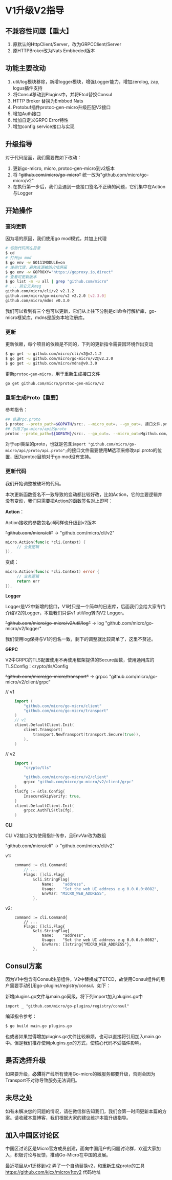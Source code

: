 # V1升级V2指导

## 不兼容性问题【重大】

1. 原默认的HttpClient/Server，改为GRPCClient/Server
2. 原HTTPBroker改为Nats Embbeded版本

## 功能主要改动

1. util/log模块移除，新增logger模块，增强Logger能力，增加zerolog, zap, logus插件支持
2. 将Consul移动到Plugins中，并将Etcd替换Consul
3. HTTP Broker 替换为Embbed Nats
4. Protobuf插件protoc-gen-micro升级匹配V2接口
5. 增加Auth接口
6. 增加自定义GRPC Error特性
7. 增加config service接口与实现

## 升级指导

对于代码层面，我们需要做如下改动：

1. 更新go-micro, micro, protoc-gen-micro到v2版本
2. 将 ~~"github.com/micro/go-micro"~~ 统一改为"github.com/micro/go-micro/v2"
3. 在执行第一步后，我们会遇到一些接口签名不正确的问题，它们集中在Action与Logger

## 开始操作

### 查询更新

因为墙的原因，我们使用go mod模式，并加上代理

```bash
# 切到代码所在目录
$ cd
# 打开go mod
$ go env -w GO111MODULE=on
# 使用代理，避免资源被防火墙屏蔽
$ go env -w GOPROXY="https://goproxy.io,direct"
# 查看可更新版本
$ go list -m -u all | grep "github.com/micro"
# ... 其它无关msg
github.com/micro/cli/v2 v2.1.2
github.com/micro/go-micro/v2 v2.2.0 [v2.3.0]
github.com/micro/mdns v0.3.0
```

我们可以看到有三个包可以更新，它们从上往下分别是cli命令行解析库，go-micro框架库，mdns是服务本地注册库。

### 更新

更新依赖，每个项目的依赖是不同的，下列的更新指令需要因环境作出变动

```bash
$ go get -u github.com/micro/cli/v2@v2.1.2
$ go get -u github.com/micro/go-micro/v2@v2.2.0
$ go get -u github.com/micro/mdns@v0.3.0
```

更新`protoc-gen-micro`，用于重新生成接口文件

```bash
go get github.com/micro/protoc-gen-micro/v2
```

### 重新生成Proto【重要】

参考指令：

```bash
## 普通rpc.proto
$ protoc --proto_path=$GOPATH/src:. --micro_out=. --go_out=. 接口文件.proto
## 引用了go-micro/api的proto
protoc --proto_path=${GOPATH}/src:. --go_out=. --micro_out=Mgithub.com/micro/go-micro/api/proto/api.proto=github.com/micro/go-micro/v2/api/proto:. 接口文件/api.proto
```

对于api类型的proto，也就是包含`import "github.com/micro/go-micro/api/proto/api.proto";`的接口文件需要使用**M**选项来修改api.proto的位置，因为protoc目前对于go mod没有支持。

### 更新代码

我们开始调整被破坏的代码。

本次更新函数签名不一致导致的变动都比较好改，比如Action，它的主要逻辑并没有变动，我们只需要把Action的函数签名对上即可：

**Action**：

Action接收的参数包名cli同样也升级到v2版本

~~"github.com/micro/cli"~~ -> "github.com/micro/cli/v2"

```go
micro.Action(func(c *cli.Context) {
	 // 业务逻辑
}),
```

变成：

```go
micro.Action(func(c *cli.Context) error {
     // 业务逻辑
     return err
}),
```

**Logger**

Logger是V2中新增的接口，V1时只是一个简单的日志库，后面我们会给大家专门介绍V2的Logger，本篇我们只讲v1 util/log转向V2 Logger。

~~"github.com/micro/go-micro/v2/util/log"~~ -> log "github.com/micro/go-micro/v2/logger"

我们使用log保持与V1的包名一致，剩下的调整就比较简单了，这里不赘述。

**GRPC**

V2中GRPC的TLS配置使用不再使用框架提供的Secure函数，使用通用库的TLSConfig：crypto/tls/Config

~~"github.com/micro/go-micro/transport"~~ -> grpcc "github.com/micro/go-micro/v2/client/grpc"

// v1
```go
    import (
        "github.com/micro/go-micro/client"
        "github.com/micro/go-micro/transport"
    )
	// v1
	client.DefaultClient.Init(
		client.Transport(
			transport.NewTransport(transport.Secure(true)),
		),
	)
```

// v2
```go
    import (
        "crypto/tls"

        "github.com/micro/go-micro/v2/client"
        grpcc "github.com/micro/go-micro/v2/client/grpc"
    )
	tlsCfg := &tls.Config{
		InsecureSkipVerify: true,
	}
	client.DefaultClient.Init(
		grpcc.AuthTLS(tlsCfg),
	)
```

**CLI**

CLI V2接口改为使用指针传参，且EnvVar改为数组

~~"github.com/micro/cli"~~ -> "github.com/micro/cli/v2"

v1:
```go
    command := cli.Command{
		// ...
		Flags: []cli.Flag{
			&cli.StringFlag{
				Name:    "address",
				Usage:   "Set the web UI address e.g 0.0.0.0:8082",
				EnvVar: "MICRO_WEB_ADDRESS",
			},
```

v2:
```
	command := cli.Command{
		// ...
		Flags: []cli.Flag{
			&cli.StringFlag{
				Name:    "address",
				Usage:   "Set the web UI address e.g 0.0.0.0:8082",
				EnvVars: []string{"MICRO_WEB_ADDRESS"},
			},
```

## Consul方案

因为V1中包含有Consul注册组件，V2中替换成了ETCD，故使用Consul组件的用户需要手动引用go-plugins/registry/consul，如下：

新增plugins.go文件与main.go同级，将下列import加入plugins.go中

```
import _ "github.com/micro/go-plugins/registry/consul"
```

编译指令参考：

```bash
$ go build main.go plugins.go
```

也或者如果觉得增加plugins.go文件比较麻烦，也可以直接将引用加入main.go中。但是我们推荐使用plugins.go的方式，使核心代码不受插件影响。

## 是否选择升级

如果要升级，**必须**将产线所有使用Go-micro的微服务都要升级，否则会因为Transport不对称导致服务无法调用。

## 未尽之处

如有未解决您的问题的情况，请在微信群告知我们，我们会第一时间更新本篇的方案。请收藏本篇博客，我们根据大家的建议维护本篇升级指导。

## 加入中国区讨论区

中国区讨论区是Micro官方成员创建，面向中国用户的问题讨论群，欢迎大家加入，积极讨论与反馈，推动Go-Micro在中国的发展。

最近项目从v1迁移到v2 弄了一个自动替换v2，和重新生成proto的工具
https://github.com/kjcx/microv1tov2
代码地址
